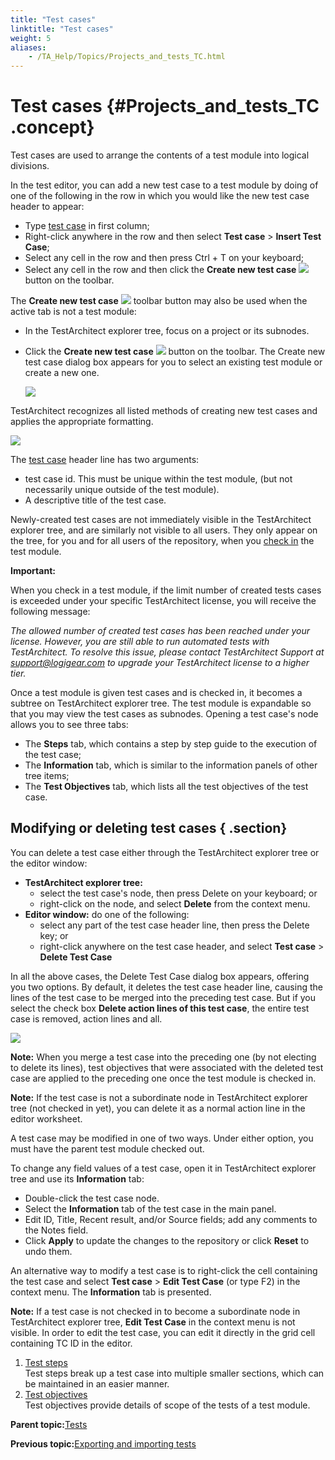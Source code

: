 ```yaml
--- 
title: "Test cases"
linktitle: "Test cases"
weight: 5
aliases: 
    - /TA_Help/Topics/Projects_and_tests_TC.html
---
```

# Test cases {#Projects_and_tests_TC .concept}

Test cases are used to arrange the contents of a test module into logical divisions.

In the test editor, you can add a new test case to a test module by doing of one of the following in the row in which you would like the new test case header to appear:

-   Type [test case](../../TA_Automation/Topics/bia_test_case.html) in first column;
-   Right-click anywhere in the row and then select **Test case** \> **Insert Test Case**;
-   Select any cell in the row and then press Ctrl + T on your keyboard;
-   Select any cell in the row and then click the **Create new test case** ![](../Images/ug61.png) button on the toolbar.

The **Create new test case** ![](../Images/ug61.png) toolbar button may also be used when the active tab is not a test module:

-   In the TestArchitect explorer tree, focus on a project or its subnodes.
-   Click the **Create new test case** ![](../Images/ug61.png) button on the toolbar. The Create new test case dialog box appears for you to select an existing test module or create a new one.

    ![](../Images/ug66.png)


TestArchitect recognizes all listed methods of creating new test cases and applies the appropriate formatting.

![](../Images/ug_testcase.png)

The [test case](../../TA_Automation/Topics/bia_test_case.html) header line has two arguments:

-   test case id. This must be unique within the test module, \(but not necessarily unique outside of the test module\).
-   A descriptive title of the test case.

Newly-created test cases are not immediately visible in the TestArchitect explorer tree, and are similarly not visible to all users. They only appear on the tree, for you and for all users of the repository, when you [check in](Project_items_checkin.html) the test module.

**Important:**

When you check in a test module, if the limit number of created tests cases is exceeded under your specific TestArchitect license, you will receive the following message:

*The allowed number of created test cases has been reached under your license. However, you are still able to run automated tests with TestArchitect. To resolve this issue, please contact TestArchitect Support at [support@logigear.com](mailto:support@logigear.com) to upgrade your TestArchitect license to a higher tier.*

Once a test module is given test cases and is checked in, it becomes a subtree on TestArchitect explorer tree. The test module is expandable so that you may view the test cases as subnodes. Opening a test case's node allows you to see three tabs:

-   The **Steps** tab, which contains a step by step guide to the execution of the test case;
-   The **Information** tab, which is similar to the information panels of other tree items;
-   The **Test Objectives** tab, which lists all the test objectives of the test case.

## Modifying or deleting test cases { .section}

You can delete a test case either through the TestArchitect explorer tree or the editor window:

-   **TestArchitect explorer tree:**
    -   select the test case's node, then press Delete on your keyboard; or
    -   right-click on the node, and select **Delete** from the context menu.
-   **Editor window:** do one of the following:
    -   select any part of the test case header line, then press the Delete key; or
    -   right-click anywhere on the test case header, and select **Test case** \> **Delete Test Case**

In all the above cases, the Delete Test Case dialog box appears, offering you two options. By default, it deletes the test case header line, causing the lines of the test case to be merged into the preceding test case. But if you select the check box **Delete action lines of this test case**, the entire test case is removed, action lines and all.

![](../Images/ug62.png)

**Note:** When you merge a test case into the preceding one \(by not electing to delete its lines\), test objectives that were associated with the deleted test case are applied to the preceding one once the test module is checked in.

**Note:** If the test case is not a subordinate node in TestArchitect explorer tree \(not checked in yet\), you can delete it as a normal action line in the editor worksheet.

A test case may be modified in one of two ways. Under either option, you must have the parent test module checked out.

To change any field values of a test case, open it in TestArchitect explorer tree and use its **Information** tab:

-   Double-click the test case node.
-   Select the **Information** tab of the test case in the main panel.
-   Edit ID, Title, Recent result, and/or Source fields; add any comments to the Notes field.
-   Click **Apply** to update the changes to the repository or click **Reset** to undo them.

An alternative way to modify a test case is to right-click the cell containing the test case and select **Test case** \> **Edit Test Case** \(or type F2\) in the context menu. The **Information** tab is presented.

**Note:** If a test case is not checked in to become a subordinate node in TestArchitect explorer tree, **Edit Test Case** in the context menu is not visible. In order to edit the test case, you can edit it directly in the grid cell containing TC ID in the editor.

1.  [Test steps](../../TA_Help/Topics/Projects_and_tests_steps.html)  
Test steps break up a test case into multiple smaller sections, which can be maintained in an easier manner.
2.  [Test objectives](../../TA_Help/Topics/Projects_and_tests_TO.html)  
Test objectives provide details of scope of the tests of a test module.

**Parent topic:**[Tests](../../TA_Help/Topics/Project_items_tests.html)

**Previous topic:**[Exporting and importing tests](../../TA_Help/Topics/Project_items_exporting_importing.html)


